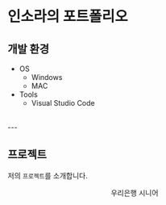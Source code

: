 # 인소라의 포트폴리오  
## 개발 환경  
- OS
    - Windows
    - MAC
- Tools
    - Visual Studio Code
<br>
---
<br>

## 프로젝트  
저의 `프로젝트`를 소개합니다.  
<div style="text-align:center;">
    우리은행 시니어
</div>


